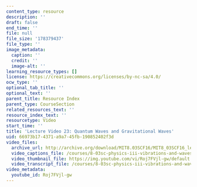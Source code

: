 ```yaml
---
content_type: resource
description: ''
draft: false
end_time: ''
file: null
file_size: '178379437'
file_type: ''
image_metadata:
  caption: ''
  credit: ''
  image-alt: ''
learning_resource_types: []
license: https://creativecommons.org/licenses/by-nc-sa/4.0/
ocw_type: ''
optional_tab_title: ''
optional_text: ''
parent_title: Resource Index
parent_type: CourseSection
related_resources_text: ''
resource_index_text: ''
resourcetype: Video
start_time: ''
title: 'Lecture Video 23: Quantum Waves and Gravitational Waves'
uid: 66973b17-4371-a9a7-45fb-190852402f3d
video_files:
  archive_url: http://archive.org/download/MIT8.03SCF16/MIT8_03SCF16_lec23_300k.mp4
  video_captions_file: /courses/8-03sc-physics-iii-vibrations-and-waves-fall-2016/d5e959123eea585cb9dfc45e68c21f38_Roj7FVjl-gw.vtt
  video_thumbnail_file: https://img.youtube.com/vi/Roj7FVjl-gw/default.jpg
  video_transcript_file: /courses/8-03sc-physics-iii-vibrations-and-waves-fall-2016/f12a3499d48518f478c752face84d493_Roj7FVjl-gw.pdf
video_metadata:
  youtube_id: Roj7FVjl-gw
---
```

